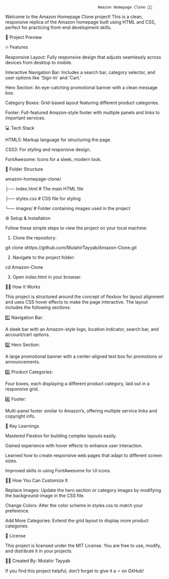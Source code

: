                                             Amazon Homepage Clone 🚀✨
Welcome to the Amazon Homepage Clone project! This is a clean, responsive replica of the Amazon homepage built using HTML and CSS, perfect for practicing front-end development skills.

📸 Project Preview

🔥 Features

Responsive Layout: Fully responsive design that adjusts seamlessly across devices from desktop to mobile.

Interactive Navigation Bar: Includes a search bar, category selector, and user options like 'Sign-In' and 'Cart.'

Hero Section: An eye-catching promotional banner with a clean message box.

Category Boxes: Grid-based layout featuring different product categories.

Footer: Full-featured Amazon-style footer with multiple panels and links to important services.

💻 Tech Stack

HTML5: Markup language for structuring the page.

CSS3: For styling and responsive design.

FontAwesome: Icons for a sleek, modern look.

📂 Folder Structure

amazon-homepage-clone/

├── index.html      # The main HTML file

├── styles.css      # CSS file for styling

└── images/         # Folder containing images used in the project

⚙️ Setup & Installation

Follow these simple steps to view the project on your local machine:

1. Clone the repository:

git clone shttps://github.com/MutahirTayyab/Amazon-Clone.git

2. Navigate to the project folder:

cd Amazon-Clone

3. Open index.html in your browser.

🧑‍💻 How It Works

This project is structured around the concept of flexbox for layout alignment and uses CSS hover effects to make the page interactive. The layout includes the following sections:

1️⃣ Navigation Bar:

A sleek bar with an Amazon-style logo, location indicator, search bar, and account/cart options.

2️⃣ Hero Section:

A large promotional banner with a center-aligned text box for promotions or announcements.

3️⃣ Product Categories:

Four boxes, each displaying a different product category, laid out in a responsive grid.

4️⃣ Footer:

Multi-panel footer similar to Amazon’s, offering multiple service links and copyright info.

🌟 Key Learnings

Mastered Flexbox for building complex layouts easily.

Gained experience with hover effects to enhance user interaction.

Learned how to create responsive web pages that adapt to different screen sizes.

Improved skills in using FontAwesome for UI icons.

👨‍🏫 How You Can Customize It

Replace Images: Update the hero section or category images by modifying the background-image in the CSS file.

Change Colors: Alter the color scheme in styles.css to match your preference.

Add More Categories: Extend the grid layout to display more product categories.

📝 License

This project is licensed under the MIT License. You are free to use, modify, and distribute it in your projects.

👨‍💻 Created By: Mutahir Tayyab

If you find this project helpful, don't forget to give it a ⭐ on GitHub!